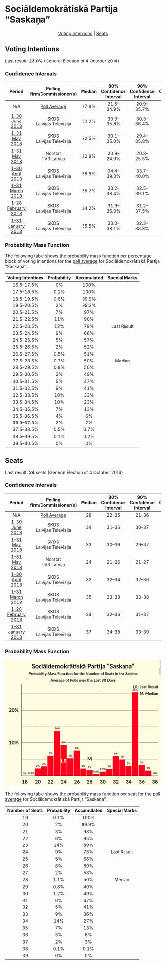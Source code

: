# Sociāldemokrātiskā Partija “Saskaņa”

<p align="center"><a href="#voting-intentions">Voting Intentions</a> | <a href="#seats">Seats</a></p>

## Voting Intentions

Last result: **23.0%** (General Election of 4 October 2014)

### Confidence Intervals

| Period     | Polling firm/Commissioner(s) | Median | 80% Confidence Interval | 90% Confidence Interval | 95% Confidence Interval | 99% Confidence Interval |
|:----------:|:----------------:|:-----------:|:-----------------------:|:-----------------------:|:-----------------------:|:-----------------------:|
| N/A | [Poll Average](average.html) | 27.8% | 21.5–34.9% | 20.9–35.7% | 20.3–36.4% | 19.3–37.8% |
| [1–30 June 2018](2018-06-30-SKDS.html) | SKDS <br> Latvijas Televīzija | 33.3% | 30.9–35.8% | 30.3–36.4% | 29.7–37.1% | 28.6–38.3% |
| [1–31 May 2018](2018-05-31-SKDS.html) | SKDS <br> Latvijas Televīzija | 32.5% | 30.1–35.0% | 29.4–35.8% | 28.8–36.4% | 27.7–37.6% |
| [1–31 May 2018](2018-05-31-Norstat.html) | Norstat <br> TV3 Latvija | 22.8% | 20.9–24.9% | 20.3–25.5% | 19.9–26.0% | 19.0–27.1% |
| [1–30 April 2018](2018-04-30-SKDS.html) | SKDS <br> Latvijas Televīzija | 36.8% | 34.4–39.3% | 33.7–40.0% | 33.1–40.6% | 32.0–41.8% |
| [1–31 March 2018](2018-03-31-SKDS.html) | SKDS <br> Latvijas Televīzija | 35.7% | 33.2–38.4% | 32.5–39.1% | 31.9–39.8% | 30.7–41.0% |
| [1–28 February 2018](2018-02-28-SKDS.html) | SKDS <br> Latvijas Televīzija | 34.2% | 31.9–36.8% | 31.2–37.5% | 30.6–38.1% | 29.5–39.3% |
| [1–31 January 2018](2018-01-31-SKDS.html) | SKDS <br> Latvijas Televīzija | 35.5% | 33.0–38.1% | 32.3–38.8% | 31.7–39.5% | 30.5–40.7% |

### Probability Mass Function

The following table shows the probability mass function per percentage block of voting intentions for the [poll average](average.html) for Sociāldemokrātiskā Partija “Saskaņa”.

| Voting Intentions | Probability | Accumulated | Special Marks |
|:-----------------:|:-----------:|:-----------:|:-------------:|
| 16.5–17.5% | 0% | 100% |  |
| 17.5–18.5% | 0.1% | 100% |  |
| 18.5–19.5% | 0.6% | 99.9% |  |
| 19.5–20.5% | 3% | 99.3% |  |
| 20.5–21.5% | 7% | 97% |  |
| 21.5–22.5% | 11% | 90% |  |
| 22.5–23.5% | 12% | 79% | Last Result |
| 23.5–24.5% | 9% | 66% |  |
| 24.5–25.5% | 5% | 57% |  |
| 25.5–26.5% | 2% | 52% |  |
| 26.5–27.5% | 0.5% | 51% |  |
| 27.5–28.5% | 0.3% | 50% | Median |
| 28.5–29.5% | 0.8% | 50% |  |
| 29.5–30.5% | 2% | 49% |  |
| 30.5–31.5% | 5% | 47% |  |
| 31.5–32.5% | 9% | 41% |  |
| 32.5–33.5% | 10% | 33% |  |
| 33.5–34.5% | 10% | 23% |  |
| 34.5–35.5% | 7% | 13% |  |
| 35.5–36.5% | 4% | 6% |  |
| 36.5–37.5% | 2% | 2% |  |
| 37.5–38.5% | 0.5% | 0.7% |  |
| 38.5–39.5% | 0.1% | 0.2% |  |
| 39.5–40.5% | 0% | 0% |  |


## Seats

Last result: **24** seats (General Election of 4 October 2014)

### Confidence Intervals

| Period     | Polling firm/Commissioner(s) | Median | 80% Confidence Interval | 90% Confidence Interval | 95% Confidence Interval | 99% Confidence Interval |
|:----------:|:----------------:|:------:|:-----------------------:|:-----------------------:|:-----------------------:|:-----------------------:|
| N/A | [Poll Average](average.html) | 28 | 22–35 | 21–36 | 21–37 | 20–37 |
| [1–30 June 2018](2018-06-30-SKDS.html) | SKDS <br> Latvijas Televīzija | 34 | 31–36 | 30–37 | 29–37 | 28–37 |
| [1–31 May 2018](2018-05-31-SKDS.html) | SKDS <br> Latvijas Televīzija | 33 | 30–36 | 29–37 | 28–37 | 27–37 |
| [1–31 May 2018](2018-05-31-Norstat.html) | Norstat <br> TV3 Latvija | 24 | 21–26 | 21–27 | 20–27 | 20–28 |
| [1–30 April 2018](2018-04-30-SKDS.html) | SKDS <br> Latvijas Televīzija | 33 | 32–34 | 32–36 | 31–37 | 30–38 |
| [1–31 March 2018](2018-03-31-SKDS.html) | SKDS <br> Latvijas Televīzija | 35 | 33–38 | 33–38 | 32–40 | 29–40 |
| [1–28 February 2018](2018-02-28-SKDS.html) | SKDS <br> Latvijas Televīzija | 34 | 32–36 | 31–37 | 31–37 | 29–38 |
| [1–31 January 2018](2018-01-31-SKDS.html) | SKDS <br> Latvijas Televīzija | 37 | 34–38 | 33–39 | 33–39 | 31–41 |

### Probability Mass Function

![Graph with seats probability mass function not yet produced](average-seats-pmf-sociāldemokrātiskāpartija“saskaņa”.png "Seats Probability Mass Function")

The following table shows the probability mass function per seat for the [poll average](average.html) for Sociāldemokrātiskā Partija “Saskaņa”.

| Number of Seats | Probability | Accumulated | Special Marks |
|:---------------:|:-----------:|:-----------:|:-------------:|
| 19 | 0.1% | 100% |  |
| 20 | 2% | 99.9% |  |
| 21 | 3% | 98% |  |
| 22 | 6% | 95% |  |
| 23 | 14% | 89% |  |
| 24 | 9% | 75% | Last Result |
| 25 | 5% | 66% |  |
| 26 | 8% | 60% |  |
| 27 | 2% | 53% |  |
| 28 | 1.1% | 50% | Median |
| 29 | 0.8% | 49% |  |
| 30 | 1.2% | 49% |  |
| 31 | 6% | 47% |  |
| 32 | 5% | 41% |  |
| 33 | 9% | 36% |  |
| 34 | 14% | 27% |  |
| 35 | 7% | 13% |  |
| 36 | 3% | 6% |  |
| 37 | 2% | 3% |  |
| 38 | 0.1% | 0.1% |  |
| 39 | 0% | 0% |  |


